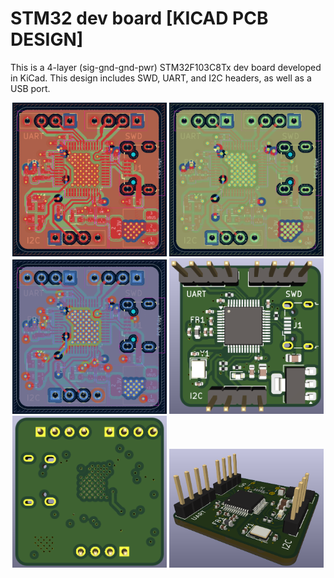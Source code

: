 # STM32 dev board [KICAD PCB DESIGN]
This is a 4-layer (sig-gnd-gnd-pwr) STM32F103C8Tx dev board developed in KiCad. 
This design includes SWD, UART, and I2C headers, as well as a USB port.

<p align="center">
  <img width="49%" src="1.png">
  <img width="49%" src="2.png">
  <img width="49%" src="3.png">
  <img width="49%" src="4.png">
  <img width="49%" src="5.png">
  <img width="49%" src="6.png">
</p>
